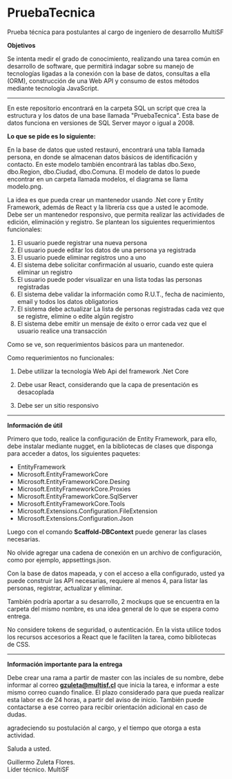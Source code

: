 # PruebaTecnica
Prueba técnica para postulantes al cargo de ingeniero de desarrollo MultiSF

**Objetivos**

Se intenta medir el grado de conocimiento, realizando una tarea común en desarrollo de software, que permitirá indagar sobre su manejo de tecnologías ligadas a la conexión con la base de datos, consultas a ella (ORM), construcción de una Web API y consumo de estos métodos mediante tecnología JavaScript.

***
En este repositorio encontrará en la carpeta SQL un script que crea la estructura y los datos de una base llamada "PruebaTecnica". Esta base de datos funciona en versiones de SQL Server mayor o igual a 2008.

**Lo que se pide es lo siguiente:**

En la base de datos que usted restauró, encontrará una tabla llamada persona, en donde se almacenan datos básicos de identificación y contacto. En este modelo también encontrará las tablas dbo.Sexo, dbo.Region, dbo.Ciudad, dbo.Comuna. El modelo de datos lo puede encontrar en un carpeta llamada modelos, el diagrama se llama modelo.png.

La idea es que pueda crear un mantenedor usando .Net core y Entity Framework, además de React y la librería css que a usted le acomode. Debe ser un mantenedor responsivo, que permita realizar las actividades de edición, eliminación y registro. Se plantean los siguientes requerimientos funcionales:

1. El usuario puede registrar una nueva persona
2. El usuario puede editar los datos de una persona ya registrada
3. El usuario puede eliminar registros uno a uno
4. El sistema debe solicitar confirmación al usuario, cuando este quiera eliminar un registro
5. El usuario puede poder visualizar en una lista todas las personas registradas
6. El sistema debe validar la información como R.U.T., fecha de nacimiento, email y todos los datos obligatorios
7. El sistema debe actualizar La lista de personas registradas cada vez que se registre, elimine o edite algún registro
8. El sistema debe emitir un mensaje de éxito o error cada vez que el usuario realice una transacción

Como se ve, son requerimientos básicos para un mantenedor.

Como requerimientos no funcionales:

1. Debe utilizar la tecnología Web Api del framework .Net Core

2. Debe usar React, considerando que la capa de presentación es desacoplada

3. Debe ser un sitio responsivo

***
**Información de útil**

Primero que todo, realice la configuración de Entity Framework, para ello, debe instalar  mediante nugget, en la bibliotecas de clases que disponga para acceder a datos, los siguientes paquetes:

- EntityFramework
- Microsoft.EntityFrameworkCore
- Microsoft.EntityFrameworkCore.Desing
- Microsoft.EntityFrameworkCore.Proxies
- Microsoft.EntityFrameworkCore.SqlServer
- Microsoft.EntityFrameworkCore.Tools
- Microsoft.Extensions.Configuration.FileExtension
- Microsoft.Extensions.Configuration.Json

Luego con el comando **Scaffold-DBContext** puede generar las clases necesarias.

No olvide agregar una cadena de conexión en un archivo de configuración, como por ejemplo, appsettings.json.

Con la base de datos mapeada, y con el acceso a ella configurado, usted ya puede construir las API necesarias, requiere al menos 4, para listar las personas, registrar, actualizar y eliminar.

También podría aportar a su desarrollo, 2 mockups que se encuentra en la carpeta del mismo nombre, es una idea general de lo que se espera como entrega.

No considere tokens de seguridad, o autenticación. En la vista utilice todos los recursos accesorios a React que le faciliten la tarea, como bibliotecas de CSS.

***
**Información importante para la entrega**

Debe crear una rama a partir de master con las inciales de su nombre, debe informar al correo **gzuleta@multisf.cl** que inicia la tarea, e informar a este mismo correo cuando finalice. El plazo considerado para que pueda realizar esta labor es de 24 horas, a partir del aviso de inicio. También puede contactarse a ese correo para recibir orientación adicional en caso de dudas.

agradeciendo su postulación al cargo, y el tiempo que otorga a esta actividad.

Saluda a usted.

Guillermo Zuleta Flores.<br/>
Líder técnico. MultiSF

